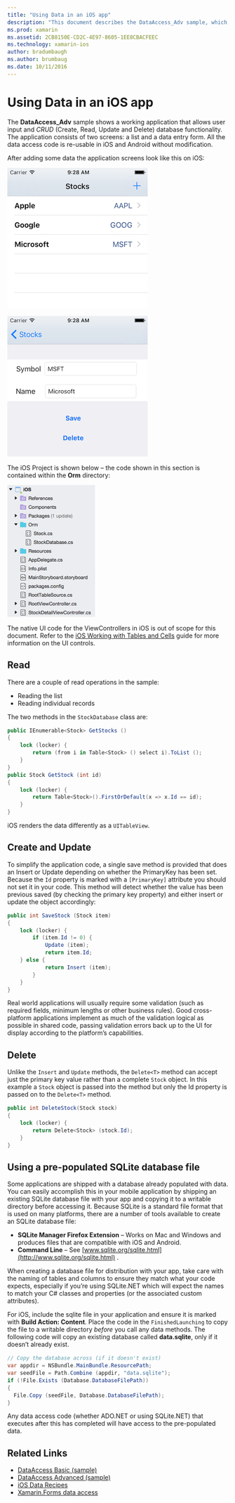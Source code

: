 ```yaml
---
title: "Using Data in an iOS app"
description: "This document describes the DataAccess_Adv sample, which demonstrates how to collect user input and perform create, read, update, and delete (CRUD) database operations in a Xamarin.iOS app."
ms.prod: xamarin
ms.assetid: 2CB8150E-CD2C-4E97-8605-1EE8CBACFEEC
ms.technology: xamarin-ios
author: bradumbaugh
ms.author: brumbaug
ms.date: 10/11/2016
---
```


# Using Data in an iOS app

The **DataAccess_Adv** sample shows a working application that allows user input and *CRUD* (Create, Read, Update and Delete) database functionality. The application consists of two screens: a list and a data entry form. All the data access code is re-usable in iOS and Android without modification.

After adding some data the application screens look like this on iOS:

 ![](using-data-in-an-app-images/image9.png "iOS sample list")

 ![](using-data-in-an-app-images/image10.png "iOS sample detail")

The iOS Project is shown below – the code shown in this section is contained within the **Orm** directory:

 ![](using-data-in-an-app-images/image13.png "iOS project tree")

The native UI code for the ViewControllers in iOS  is out of scope for this document.
Refer to the [iOS Working with Tables and Cells](~/ios/user-interface/controls/tables/index.md)
guide for more information on the UI controls.

## Read

There are a couple of read operations in the sample:

-  Reading the list
-  Reading individual records


The two methods in the `StockDatabase` class are:

```csharp
public IEnumerable<Stock> GetStocks ()
{
    lock (locker) {
        return (from i in Table<Stock> () select i).ToList ();
    }
}
public Stock GetStock (int id)
{
    lock (locker) {
        return Table<Stock>().FirstOrDefault(x => x.Id == id);
    }
}
```

iOS renders the data differently as a `UITableView`.

## Create and Update

To simplify the application code, a single save method is provided that does an
Insert or Update depending on whether the PrimaryKey has been set. Because the `Id`
property is marked with a `[PrimaryKey]` attribute you should not set it in your code.
This method will detect whether the value has been previous saved (by checking
the primary key property) and either insert or update the object accordingly:

```csharp
public int SaveStock (Stock item)
{
    lock (locker) {
        if (item.Id != 0) {
            Update (item);
            return item.Id;
    } else {
            return Insert (item);
        }
    }
}
```



Real world applications will usually require some validation
(such as required fields, minimum lengths or other business rules).
Good cross-platform applications implement as much of the validation
logical as possible in shared code, passing validation errors back up to the UI
for display according to the platform’s capabilities.

## Delete

Unlike the `Insert` and `Update` methods, the `Delete<T>` method can accept just the primary key value rather than a complete `Stock` object.
In this example a `Stock` object is passed into the method but only the Id property is passed on to the `Delete<T>` method.

```csharp
public int DeleteStock(Stock stock)
{
    lock (locker) {
        return Delete<Stock> (stock.Id);
    }
}
```

## Using a pre-populated SQLite database file

Some applications are shipped with a database already populated with data.
You can easily accomplish this in your mobile application by shipping an existing
SQLite database file with your app and copying it to a writable directory before
accessing it. Because SQLite is a standard file format that is used on many platforms,
there are a number of tools available to create an SQLite database file:

-  **SQLite Manager Firefox Extension** – Works on Mac and Windows and produces files that are compatible with iOS and Android.
-  **Command Line** – See  [www.sqlite.org/sqlite.html](http://www.sqlite.org/sqlite.html) .


When creating a database file for distribution with your app, take care with the
naming of tables and columns to ensure they match what your code expects, especially
if you’re using SQLite.NET which will expect the names to match your C# classes
and properties (or the associated custom attributes).

For iOS, include the sqlite file in your application and ensure it is marked with
**Build Action: Content**. Place the code in the
`FinishedLaunching` to copy the file to a writable directory *before* you call
any data methods. The following code will copy an existing database called **data.sqlite**,
only if it doesn’t already exist.

```csharp
// Copy the database across (if it doesn't exist)
var appdir = NSBundle.MainBundle.ResourcePath;
var seedFile = Path.Combine (appdir, "data.sqlite");
if (!File.Exists (Database.DatabaseFilePath))
{
  File.Copy (seedFile, Database.DatabaseFilePath);
}
```

Any data access code (whether ADO.NET or using SQLite.NET) that executes after this has completed will have access to the pre-populated data.


## Related Links

- [DataAccess Basic (sample)](https://github.com/xamarin/mobile-samples/tree/master/DataAccess/Basic)
- [DataAccess Advanced (sample)](https://github.com/xamarin/mobile-samples/tree/master/DataAccess/Advanced)
- [iOS Data Recipes](https://github.com/xamarin/recipes/tree/master/Recipes/ios/data/sqlite)
- [Xamarin.Forms data access](~/xamarin-forms/app-fundamentals/databases.md)
